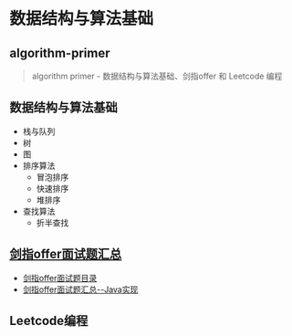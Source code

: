 # 数据结构与算法基础

## algorithm-primer

>  algorithm primer - 数据结构与算法基础、剑指offer 和 Leetcode 编程


## 数据结构与算法基础
* 栈与队列
* 树
* 图
* 排序算法
    * 冒泡排序
    * 快速排序
    * 堆排序
* 查找算法
    * 折半查找


## [剑指offer面试题汇总](https://github.com/li-yazhou/algorithm-primer)
* [剑指offer面试题目录](https://github.com/li-yazhou/algorithm-primer/blob/master/interview-for-offer/README.md)
* [剑指offer面试题汇总--Java实现](https://github.com/li-yazhou/algorithm-primer/blob/master/interview-for-offer/md/剑指offer面试题汇总.md)


## Leetcode编程

